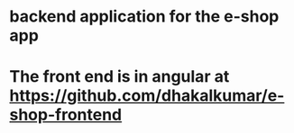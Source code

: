 # backend application for the e-shop app
# The front end is in angular at https://github.com/dhakalkumar/e-shop-frontend
